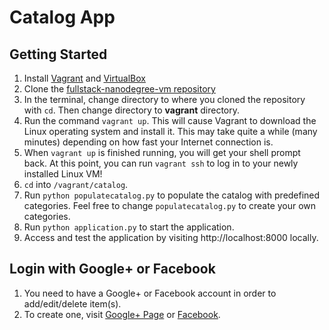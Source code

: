 # Catalog App

## Getting Started
1. Install [Vagrant](https://www.vagrantup.com/) and [VirtualBox](https://www.virtualbox.org/)
1. Clone the [fullstack-nanodegree-vm repository](https://github.com/udacity/fullstack-nanodegree-vm)
1. In the terminal, change directory to where you cloned the repository with `cd`. Then change directory to **vagrant** directory.
1. Run the command `vagrant up`. This will cause Vagrant to download the Linux operating system and install it. This may take quite a while (many minutes) depending on how fast your Internet connection is.
1. When `vagrant up` is finished running, you will get your shell prompt back. At this point, you can run `vagrant ssh` to log in to your newly installed Linux VM!
1. `cd` into `/vagrant/catalog`.
1. Run `python populatecatalog.py` to populate the catalog with predefined categories. Feel free to change `populatecatalog.py` to create your own categories.
1. Run `python application.py` to start the application.
1. Access and test the application by visiting http://localhost:8000 locally.


## Login with Google+ or Facebook
1. You need to have a Google+ or Facebook account in order to add/edit/delete item(s).
1. To create one, visit [Google+ Page](https://plus.google.com/) or [Facebook](https://facebook.com).

